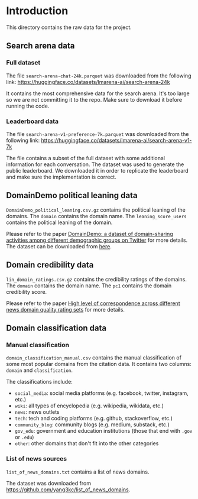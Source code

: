 # Introduction

This directory contains the raw data for the project.

## Search arena data

### Full dataset
The file `search-arena-chat-24k.parquet` was downloaded from the following link:
https://huggingface.co/datasets/lmarena-ai/search-arena-24k

It contains the most comprehensive data for the search arena.
It's too large so we are not committing it to the repo.
Make sure to download it before running the code.

### Leaderboard data

The file `search-arena-v1-preference-7k.parquet` was downloaded from the following link: https://huggingface.co/datasets/lmarena-ai/search-arena-v1-7k

The file contains a subset of the full dataset with some additional information for each conversation.
The dataset was used to generate the public leaderboard.
We downloaded it in order to replicate the leaderboard and make sure the implementation is correct.

## DomainDemo political leaning data

`DomainDemo_political_leaning.csv.gz` contains the political leaning of the domains.
The `domain` contains the domain name.
The `leaning_score_users` contains the political leaning of the domain.

Please refer to the paper [DomainDemo: a dataset of domain-sharing activities among different demographic groups on Twitter](https://arxiv.org/abs/2501.09035) for more details.
The dataset can be downloaded from [here](https://github.com/LazerLab/DomainDemo).

## Domain credibility data

`lin_domain_ratings.csv.gz` contains the credibility ratings of the domains.
The `domain` contains the domain name.
The `pc1` contains the domain credibility score.

Please refer to the paper [High level of correspondence across different news domain quality rating sets](https://academic.oup.com/pnasnexus/article/2/9/pgad286/7258994) for more details.

## Domain classification data

### Manual classification

`domain_classification_manual.csv` contains the manual classification of some most popular domains from the citation data.
It contains two columns: `domain` and `classification`.

The classifications include:

- `social_media`: social media platforms (e.g. facebook, twitter, instagram, etc.)
- `wiki`: all types of encyclopedia (e.g. wikipedia, wikidata, etc.)
- `news`: news outlets
- `tech`: tech and coding platforms (e.g. github, stackoverflow, etc.)
- `community_blog`: community blogs (e.g. medium, substack, etc.)
- `gov_edu`: government and education institutions (those that end with `.gov` or `.edu`)
- `other`: other domains that don't fit into the other categories

### List of news sources

`list_of_news_domains.txt` contains a list of news domains.

The dataset was downloaded from https://github.com/yang3kc/list_of_news_domains.
